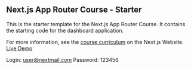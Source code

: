## Next.js App Router Course - Starter

This is the starter template for the Next.js App Router Course. It contains the starting code for the dashboard application.

For more information, see the [course curriculum](https://nextjs.org/learn) on the Next.js Website.
[Live Demo](https://nextjs-dashboard-rho-red-24.vercel.app/)

Login: user@nextmail.com
Password: 123456